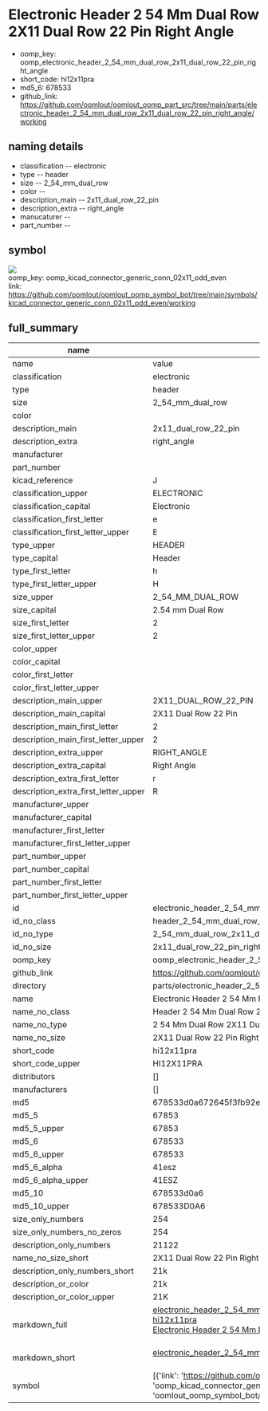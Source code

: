 # Electronic Header 2 54 Mm Dual Row 2X11 Dual Row 22 Pin Right Angle

  
* oomp_key: oomp_electronic_header_2_54_mm_dual_row_2x11_dual_row_22_pin_right_angle 
* short_code: hi12x11pra
* md5_6: 678533  
* github_link: https://github.com/oomlout/oomlout_oomp_part_src/tree/main/parts/electronic_header_2_54_mm_dual_row_2x11_dual_row_22_pin_right_angle/working  
## naming details
* classification -- electronic
* type -- header
* size -- 2_54_mm_dual_row
* color -- 
* description_main -- 2x11_dual_row_22_pin
* description_extra -- right_angle
* manucaturer -- 
* part_number -- 



## symbol

![](symbol/{index}}/working/working_600.png)  
oomp_key: oomp_kicad_connector_generic_conn_02x11_odd_even  
link: https://github.com/oomlout/oomlout_oomp_symbol_bot/tree/main/symbols/kicad_connector_generic_conn_02x11_odd_even/working  


## full_summary
| name | value | 
| --- | --- | 
| name | value | 
| classification | electronic | 
| type | header | 
| size | 2_54_mm_dual_row | 
| color |  | 
| description_main | 2x11_dual_row_22_pin | 
| description_extra | right_angle | 
| manufacturer |  | 
| part_number |  | 
| kicad_reference | J | 
| classification_upper | ELECTRONIC | 
| classification_capital | Electronic | 
| classification_first_letter | e | 
| classification_first_letter_upper | E | 
| type_upper | HEADER | 
| type_capital | Header | 
| type_first_letter | h | 
| type_first_letter_upper | H | 
| size_upper | 2_54_MM_DUAL_ROW | 
| size_capital | 2.54 mm Dual Row | 
| size_first_letter | 2 | 
| size_first_letter_upper | 2 | 
| color_upper |  | 
| color_capital |  | 
| color_first_letter |  | 
| color_first_letter_upper |  | 
| description_main_upper | 2X11_DUAL_ROW_22_PIN | 
| description_main_capital | 2X11 Dual Row 22 Pin | 
| description_main_first_letter | 2 | 
| description_main_first_letter_upper | 2 | 
| description_extra_upper | RIGHT_ANGLE | 
| description_extra_capital | Right Angle | 
| description_extra_first_letter | r | 
| description_extra_first_letter_upper | R | 
| manufacturer_upper |  | 
| manufacturer_capital |  | 
| manufacturer_first_letter |  | 
| manufacturer_first_letter_upper |  | 
| part_number_upper |  | 
| part_number_capital |  | 
| part_number_first_letter |  | 
| part_number_first_letter_upper |  | 
| id | electronic_header_2_54_mm_dual_row_2x11_dual_row_22_pin_right_angle | 
| id_no_class | header_2_54_mm_dual_row_2x11_dual_row_22_pin_right_angle | 
| id_no_type | 2_54_mm_dual_row_2x11_dual_row_22_pin_right_angle | 
| id_no_size | 2x11_dual_row_22_pin_right_angle | 
| oomp_key | oomp_electronic_header_2_54_mm_dual_row_2x11_dual_row_22_pin_right_angle | 
| github_link | https://github.com/oomlout/oomlout_oomp_part_src/tree/main/parts/electronic_header_2_54_mm_dual_row_2x11_dual_row_22_pin_right_angle/working | 
| directory | parts/electronic_header_2_54_mm_dual_row_2x11_dual_row_22_pin_right_angle | 
| name | Electronic Header 2 54 Mm Dual Row 2X11 Dual Row 22 Pin Right Angle | 
| name_no_class | Header 2 54 Mm Dual Row 2X11 Dual Row 22 Pin Right Angle | 
| name_no_type | 2 54 Mm Dual Row 2X11 Dual Row 22 Pin Right Angle | 
| name_no_size | 2X11 Dual Row 22 Pin Right Angle | 
| short_code | hi12x11pra | 
| short_code_upper | HI12X11PRA | 
| distributors | [] | 
| manufacturers | [] | 
| md5 | 678533d0a672645f3fb92e266874230f | 
| md5_5 | 67853 | 
| md5_5_upper | 67853 | 
| md5_6 | 678533 | 
| md5_6_upper | 678533 | 
| md5_6_alpha | 41esz | 
| md5_6_alpha_upper | 41ESZ | 
| md5_10 | 678533d0a6 | 
| md5_10_upper | 678533D0A6 | 
| size_only_numbers | 254 | 
| size_only_numbers_no_zeros | 254 | 
| description_only_numbers | 21122 | 
| name_no_size_short | 2X11 Dual Row 22 Pin Right Angle | 
| description_only_numbers_short | 21k | 
| description_or_color | 21k | 
| description_or_color_upper | 21K | 
| markdown_full | [electronic_header_2_54_mm_dual_row_2x11_dual_row_22_pin_right_angle](https://github.com/oomlout/oomlout_oomp_part_src/tree/main/parts/electronic_header_2_54_mm_dual_row_2x11_dual_row_22_pin_right_angle/working)<br>[hi12x11pra](https://github.com/oomlout/oomlout_oomp_part_src/tree/main/parts/electronic_header_2_54_mm_dual_row_2x11_dual_row_22_pin_right_angle/working)<br>[Electronic Header 2 54 Mm Dual Row 2X11 Dual Row 22 Pin Right Angle](https://github.com/oomlout/oomlout_oomp_part_src/tree/main/parts/electronic_header_2_54_mm_dual_row_2x11_dual_row_22_pin_right_angle/working)<br><br> | 
| markdown_short | [electronic_header_2_54_mm_dual_row_2x11_dual_row_22_pin_right_angle](https://github.com/oomlout/oomlout_oomp_part_src/tree/main/parts/electronic_header_2_54_mm_dual_row_2x11_dual_row_22_pin_right_angle/working)<br><br> | 
| symbol | [{'link': 'https://github.com/oomlout/oomlout_oomp_symbol_bot/tree/main/symbols/kicad_connector_generic_conn_02x11_odd_even', 'oomp_key': 'oomp_kicad_connector_generic_conn_02x11_odd_even', 'directory': 'oomlout_oomp_symbol_bot/symbols/kicad_connector_generic_conn_02x11_odd_even//working/working.kicad_sym', 'index': 0}] | 
